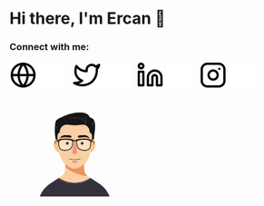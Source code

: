 # Hi there, I'm Ercan 👋 

### Connect with me:
[![website](./img/globe-light.svg)](http://ercanersoy.com.tr/)
[![website](./img/globe-dark.svg)](http://ercanersoy.com.tr/)
&nbsp;
[![website](./img/twitter-light.svg)](https://twitter.com/ercnersoy)
[![website](./img/twitter-dark.svg)](https://twitter.com/ercnersoy)
&nbsp;
[![website](./img/linkedin-light.svg)](https://www.linkedin.com/in/ercanersoy/)
[![website](./img/linkedin-dark.svg)](https://www.linkedin.com/in/ercanersoy/)
&nbsp;
[![website](./img/instagram-light.svg)](https://www.instagram.com/ercnersoy)
[![website](./img/instagram-dark.svg)](https://www.instagram.com/ercnersoy)


<img src="./img/profile.gif" width="230">
